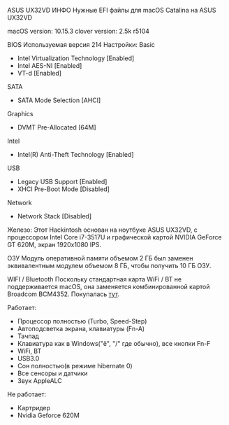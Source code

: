 ASUS UX32VD
ИНФО
Нужные EFI файлы для macOS Catalina на ASUS UX32VD

macOS version: 10.15.3
clover version: 2.5k r5104

BIOS
Используемая версия 214
Настройки:
Basic
- Intel Virtualization Technology [Enabled]
- Intel AES-NI [Enabled]
- VT-d [Enabled]

SATA
- SATA Mode Selection [AHCI]

Graphics
- DVMT Pre-Allocated [64M]

Intel
- Intel(R) Anti-Theft Technology [Enabled]

USB
- Legacy USB Support [Enabled]
- XHCI Pre-Boot Mode [Disabled]

Network
- Network Stack [Disabled]

Железо:
Этот Hackintosh основан на ноутбуке ASUS UX32VD, с процессором Intel Core i7-3517U и графической картой NVIDIA GeForce GT 620M, экран 1920x1080 IPS.

ОЗУ
Модуль оперативной памяти объемом 2 ГБ был заменен эквивалентным модулем объемом 8 ГБ, чтобы получить 10 ГБ ОЗУ.

WIFI / Bluetooth
Поскольку стандартная карта WiFi / BT не поддерживается macOS, она заменяется комбинированной картой Broadcom BCM4352.
Покупалась [тут](https://aliexpress.ru/item/32818513029.html?spm=a2g0s.9042311.0.0.264d33edpYsXDL).

Работает:

- Процессор полностью (Turbo, Speed-Step)
- Автоподсветка экрана, клавиатуры (Fn-A)
- Тачпад
- Клавиатура как в Windows("ё", "/" где обычно), все кнопки Fn-F
- WiFi, BT
- USB3.0
- Сон полностью(в режиме hibernate 0)
- Все сенсоры и датчики
- Звук AppleALC

Не работает:

- Картридер
- Nvidia Geforce 620M

